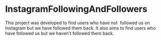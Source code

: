 # InstagramFollowingAndFollowers
This project was developed to find users who have not  followed us on Instagram but we have followed them back. It also aims to find users who have followed us but we haven't followed them back.
